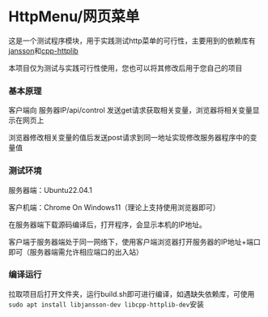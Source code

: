 # HttpMenu/网页菜单

这是一个测试程序模块，用于实践测试http菜单的可行性，主要用到的依赖库有[jansson](https://github.com/akheron/jansson)和[cpp-httplib](https://github.com/yhirose/cpp-httplib)

本项目仅为测试与实践可行性使用，您也可以将其修改后用于您自己的项目

### 基本原理

客户端向 服务器IP/api/control 发送get请求获取相关变量，浏览器将相关变量显示在网页上

浏览器修改相关变量的值后发送post请求到同一地址实现修改服务器程序中的变量值

### 测试环境

服务器端：Ubuntu22.04.1

客户机端：Chrome On Windows11（理论上支持使用浏览器即可）

在服务器端下载源码编译后，打开程序，会显示本机的IP地址。

客户端于服务器端处于同一网络下，使用客户端浏览器打开服务器的IP地址+端口即可（服务器端需允许相应端口的出入站）

### 编译运行

拉取项目后打开文件夹，运行build.sh即可进行编译，如遇缺失依赖库，可使用`sudo apt install libjansson-dev libcpp-httplib-dev`安装
